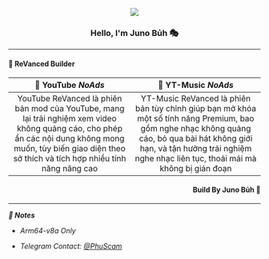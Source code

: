 <p align="center"><img src="https://avatars.githubusercontent.com/u/133284637?s=66&v=4"></p>

<h3 align="center">Hello, I'm Juno Bủh 🎭</h3>

---
 
<h4 align="left">🚀 ReVanced Builder</h4>

|       🥗 YouTube *NoAds*       |      🤖 YT-Music *NoAds*      |
| :-----------------------------: | :-----------------------------: |
| YouTube ReVanced là phiên bản mod của YouTube, mang lại trải nghiệm xem video không quảng cáo, cho phép ẩn các nội dung không mong muốn, tùy biến giao diện theo sở thích và tích hợp nhiều tính năng nâng cao | YT-Music ReVanced là phiên bản tùy chỉnh giúp bạn mở khóa một số tính năng Premium, bao gồm nghe nhạc không quảng cáo, bỏ qua bài hát không giới hạn, và tận hưởng trải nghiệm nghe nhạc liên tục, thoải mái mà không bị gián đoạn |

<h4 align="right">Build By Juno Bủh 🍤</h4>

---

***📜 Notes***

- *Arm64-v8a Only*

- *Telegram Contact: [@PhuScam](https://t.me/PhuScam)*
